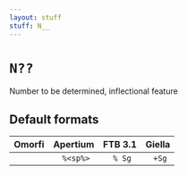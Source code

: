 ```yaml
---
layout: stuff
stuff: N__
---
```

# ` N?? `

Number to be determined, inflectional feature

## Default formats
| Omorfi | Apertium | FTB 3.1 | Giella |
|:------:|:--------:|:-------:|:------:|
| ` ` | ` %<sp%>` | ` % Sg` | ` +Sg`  |
